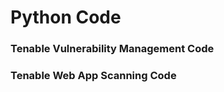 # Python Code

### Tenable Vulnerability Management Code








### Tenable Web App Scanning Code











